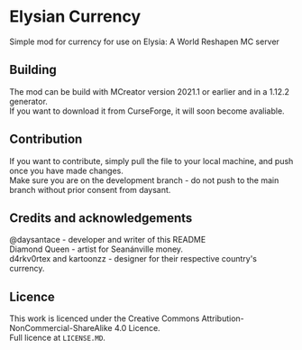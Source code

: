 # Elysian Currency
Simple mod for currency for use on Elysia: A World Reshapen MC server<br>

## Building
The mod can be build with MCreator version 2021.1 or earlier and in a 1.12.2 generator.<br>
If you want to download it from CurseForge, it will soon become avaliable.

## Contribution
If you want to contribute, simply pull the file to your local machine, and push once you have made changes.<br>
Make sure you are on the development branch - do not push to the main branch without prior consent from daysant.

## Credits and acknowledgements
@daysantace - developer and writer of this README<br>
Diamond Queen - artist for Seanánville money.<br>
d4rkv0rtex and kartoonzz - designer for their respective country's currency.<br>

## Licence
This work is licenced under the Creative Commons Attribution-NonCommercial-ShareAlike 4.0 Licence.<br>
Full licence at `LICENSE.MD`.
